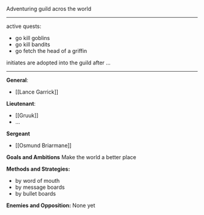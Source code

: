 Adventuring guild acros the world

---

active quests:
- go kill goblins
- go kill bandits
- go fetch the head of a griffin

initiates are adopted into the guild after ...

---

**General**:
- [[Lance Garrick]]

**Lieutenant**:
- [[Gruuk]]
- ...

**Sergeant**
- [[Osmund Briarmane]]

**Goals and Ambitions**
Make the world a better place

**Methods and Strategies:** 
- by word of mouth
- by message boards
- by bullet boards

**Enemies and Opposition:** 
None yet

